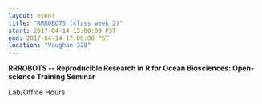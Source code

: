 ```yaml
---
layout: event
title: "RRROBOTS (class week 2)"
start: 2017-04-14 15:00:00 PST
end: 2017-04-14 17:00:00 PST
location: "Vaughan 328"
---
```


**RRROBOTS -- Reproducible Research in R for Ocean Biosciences: Open-science Training Seminar**

Lab/Office Hours
